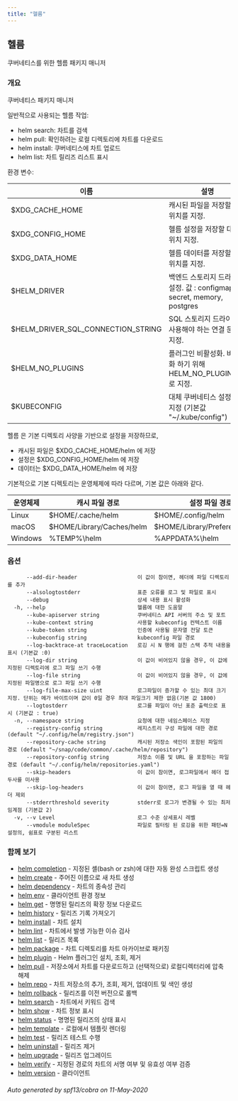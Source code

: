 ```yaml
---
title: "헬름"
---
```


## 헬름

쿠버네티스를 위한 헬름 패키지 매니저

### 개요

쿠버네티스 패키지 매니저

일반적으로 사용되는 헬름 작업:

- helm search:    차트를 검색
- helm pull:      확인하려는 로컬 디렉토리에 차트를 다운로드
- helm install:   쿠버네티스에 차트 업로드
- helm list:      차트 릴리즈 리스트 표시

환경 변수:

| 이름                               | 설명                                                                       |
|------------------------------------|-----------------------------------------------------------------------------------|
| $XDG_CACHE_HOME                    | 캐시된 파일을 저장할 대체 위치를 지정.                                                          |
| $XDG_CONFIG_HOME                   | 헬름 설정을 저장할 대체 위치 지정.                                                          |
| $XDG_DATA_HOME                     | 헬름 데이터를 저장할 대체 위치를 지정.                                                        |
| $HELM_DRIVER                       | 백엔드 스토리지 드라이버 설정. 값 : configmap, secret, memory, postgres                       |
| $HELM_DRIVER_SQL_CONNECTION_STRING | SQL 스토리지 드라이버가 사용해야 하는 연결 문자열 지정.                                              |
| $HELM_NO_PLUGINS                   | 플러그인 비활성화. 비활성화 하기 위해 HELM_NO_PLUGINS=1 로 지정.                                  |
| $KUBECONFIG                        | 대체 쿠버네티스 설정 파일 지정 (기본값 "~/.kube/config")                                              |

헬름 은 기본 디렉토리 사양을 기반으로 설정을 저장하므로,

- 캐시된 파일은 $XDG_CACHE_HOME/helm 에 저장
- 설정은 $XDG_CONFIG_HOME/helm 에 저장
- 데이터는 $XDG_DATA_HOME/helm 에 저장

기본적으로 기본 디렉토리는 운영체제에 따라 다르며, 기본 값은 아래와 같다.

| 운영체제             | 캐시 파일 경로                 | 설정 파일 경로                      | 데이터 저장 경로             |
|------------------|---------------------------|--------------------------------|-------------------------|
| Linux            | $HOME/.cache/helm         | $HOME/.config/helm             | $HOME/.local/share/helm |
| macOS            | $HOME/Library/Caches/helm | $HOME/Library/Preferences/helm | $HOME/Library/helm      |
| Windows          | %TEMP%\helm               | %APPDATA%\helm                 | %APPDATA%\helm          |


### 옵션

```
      --add-dir-header                   이 값이 참이면, 헤더에 파일 디렉토리를 추가
      --alsologtostderr                  표준 오류를 로그 및 파일로 표시
      --debug                            상세 내용 표시 활성화
  -h, --help                             헬름에 대한 도움말
      --kube-apiserver string            쿠버네티스 API 서버의 주소 및 포트
      --kube-context string              사용할 kubeconfig 컨텍스트 이름
      --kube-token string                인증에 사용될 문자열 전달 토큰
      --kubeconfig string                kubeconfig 파일 경로
      --log-backtrace-at traceLocation   로깅 시 N 행에 걸친 스택 추적 내용을 표시 (기본값 :0)
      --log-dir string                   이 값이 비어있지 않을 경우, 이 값에 지정된 디렉토리에 로그 파일 쓰기 수행
      --log-file string                  이 값이 비어있지 않을 경우, 이 값에 지정된 파일명으로 로그 파일 쓰기 수행
      --log-file-max-size uint           로그파일이 증가할 수 있는 최대 크기 지정. 단위는 메가 바이트이며 값이 0일 경우 최대 파일크기 제한 없음(기본 값 1800)
      --logtostderr                      로그를 파일이 아닌 표준 출력으로 표시 (기본값 : true)
  -n, --namespace string                 요청에 대한 네임스페이스 지정
      --registry-config string           레지스트리 구성 파일에 대한 경로 (default "~/.config/helm/registry.json")
      --repository-cache string          캐시된 저장소 색인이 포함된 파일의 경로 (default "~/snap/code/common/.cache/helm/repository")
      --repository-config string         저장소 이름 및 URL 을 포함하는 파일 경로 (default "~/.config/helm/repositories.yaml")
      --skip-headers                     이 값이 참이면, 로그파일에서 헤더 접두사를 미사용
      --skip-log-headers                 이 값이 참이면, 로그 파일을 열 때 헤더 제외
      --stderrthreshold severity         stderr로 로그가 변경될 수 있는 최저 임계점 (기본값 2)
  -v, --v Level                          로그 수준 상세표시 레벨
      --vmodule moduleSpec               파일로 필터링 된 로깅을 위한 패턴=N 설정의, 쉼표로 구분된 리스트
```

### 함께 보기

* [helm completion](/docs/helm/helm_completion)	 - 지정된 셸(bash or zsh)에 대한 자동 완성 스크립트 생성
* [helm create](/docs/helm/helm_create)	 - 주어진 이름으로 새 차트 생성
* [helm dependency](/docs/helm/helm_dependency)	 - 차트의 종속성 관리
* [helm env](/docs/helm/helm_env)	 - 클라이언트 환경 정보
* [helm get](/docs/helm/helm_get)	 - 명명된 릴리즈의 확장 정보 다운로드
* [helm history](/docs/helm/helm_history)	 - 릴리즈 기록 가져오기
* [helm install](/docs/helm/helm_install)	 - 차트 설치
* [helm lint](/docs/helm/helm_lint)	 - 차트에서 발생 가능한 이슈 검사
* [helm list](/docs/helm/helm_list)	 - 릴리즈 목록
* [helm package](/docs/helm/helm_package)	 - 차트 디렉토리를 차트 아카이브로 패키징
* [helm plugin](/docs/helm/helm_plugin)	 - Helm 플러그인 설치, 조회, 제거
* [helm pull](/docs/helm/helm_pull)	 - 저장소에서 차트를 다운로드하고 (선택적으로) 로컬디렉터리에 압축 해제
* [helm repo](/docs/helm/helm_repo)	 - 차트 저장소의 추가, 조회, 제거, 업데이트 및 색인 생성
* [helm rollback](/docs/helm/helm_rollback)	 - 릴리즈를 이전 버전으로 롤백
* [helm search](/docs/helm/helm_search)	 - 차트에서 키워드 검색
* [helm show](/docs/helm/helm_show)	 - 차트 정보 표시
* [helm status](/docs/helm/helm_status)	 - 명명된 릴리즈의 상태 표시
* [helm template](/docs/helm/helm_template)	 - 로컬에서 템플릿 렌더링
* [helm test](/docs/helm/helm_test)	 - 릴리즈 테스트 수행
* [helm uninstall](/docs/helm/helm_uninstall)	 - 릴리즈 제거
* [helm upgrade](/docs/helm/helm_upgrade)	 - 릴리즈 업그레이드
* [helm verify](/docs/helm/helm_verify)	 - 지정된 경로의 차트의 서명 여부 및 유효성 여부 검증
* [helm version](/docs/helm/helm_version)	 - 클라이언트 

###### Auto generated by spf13/cobra on 11-May-2020
